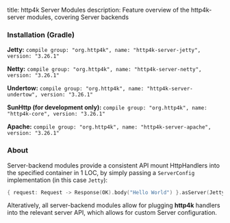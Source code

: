 title: http4k Server Modules
description: Feature overview of the http4k-server modules, covering Server backends

### Installation (Gradle)
**Jetty:** ```compile group: "org.http4k", name: "http4k-server-jetty", version: "3.26.1"```

**Netty:** ```compile group: "org.http4k", name: "http4k-server-netty", version: "3.26.1"```

**Undertow:** ```compile group: "org.http4k", name: "http4k-server-undertow", version: "3.26.1"```

**SunHttp (for development only):** ```compile group: "org.http4k", name: "http4k-core", version: "3.26.1"```

**Apache:** ```compile group: "org.http4k", name: "http4k-server-apache", version: "3.26.1"```

### About
Server-backend modules provide a consistent API mount HttpHandlers into the specified container in 1 LOC, by simply passing a `ServerConfig` implementation (in this case `Jetty`):

```kotlin
{ request: Request -> Response(OK).body("Hello World") }.asServer(Jetty(8000)).start().block()
```
Alteratively, all server-backend modules allow for plugging **http4k** handlers into the relevant server API, which allows for custom Server configuration.

